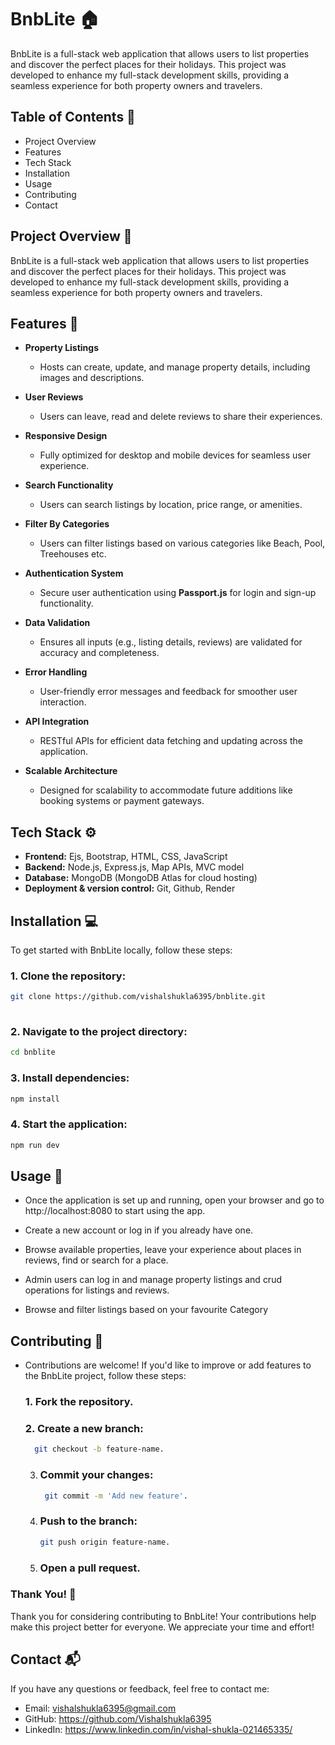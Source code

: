 
# BnbLite 🏠

BnbLite is a full-stack web application that allows users to list properties and discover the perfect places for their holidays. This project was developed to enhance my full-stack development skills, providing a seamless experience for both property owners and travelers.

## Table of Contents 📑

- Project Overview
- Features
- Tech Stack
- Installation
- Usage
- Contributing
- Contact
## Project Overview 🚀

BnbLite is a full-stack web application that allows users to list properties and discover the perfect places for their holidays. This project was developed to enhance my full-stack development skills, providing a seamless experience for both property owners and travelers.  
  
## Features 🌟

- **Property Listings**  
  - Hosts can create, update, and manage property details, including images and descriptions.  

- **User Reviews**  
  - Users can leave, read and delete reviews to share their experiences.  

- **Responsive Design**  
  - Fully optimized for desktop and mobile devices for seamless user experience.  

- **Search Functionality**  
  - Users can search listings by location, price range, or amenities.  

- **Filter By Categories**  
  - Users can filter listings based on various categories like Beach, Pool, Treehouses etc.

- **Authentication System**  
  -  Secure user authentication using **Passport.js** for login and sign-up functionality.  

- **Data Validation**  
  - Ensures all inputs (e.g., listing details, reviews) are validated for accuracy and completeness.  

- **Error Handling**  
  - User-friendly error messages and feedback for smoother user interaction.  

- **API Integration**  
  - RESTful APIs for efficient data fetching and updating across the application.  

- **Scalable Architecture**  
  - Designed for scalability to accommodate future additions like booking systems or payment gateways.  
## Tech Stack ⚙️

- **Frontend:** Ejs, Bootstrap, HTML, CSS, JavaScript 
- **Backend:** Node.js, Express.js, Map APIs, MVC model
- **Database:** MongoDB (MongoDB Atlas for cloud hosting)
- **Deployment & version control:** Git, Github, Render

## Installation 💻


To get started with BnbLite locally, follow these steps:

### 1. Clone the repository:
```bash
git clone https://github.com/vishalshukla6395/bnblite.git
    
```
### 2. Navigate to the project directory: 
```bash
cd bnblite

```
### 3. Install dependencies:

```bash
npm install
```
### 4. Start the application:

```bash
npm run dev
```
## Usage 🔧

- Once the application is set up and running, open your browser and go to http://localhost:8080 to start using the app.
- Create a new account or log in if you already have one.
- Browse available properties, leave your experience about places in reviews, find or search for a place.
- Admin users can log in and manage property listings and crud operations for listings and reviews.

- Browse and filter listings based on your favourite Category
  

## Contributing 🤝

- Contributions are welcome! If you'd like to improve or add features to the BnbLite project, follow these steps:
    ### 1. Fork the repository.
    ### 2. Create a new branch: 
     ```bash
       git checkout -b feature-name.

     ```
   3. ### Commit your changes:
      ```bash
       git commit -m 'Add new feature'.
       ``` 
   4. ### Push to the branch: 
       ```bash
       git push origin feature-name.
       ``` 
   5. ### Open a pull request.

### Thank You! 🙏
Thank you for considering contributing to BnbLite! Your contributions help make this project better for everyone. We appreciate your time and effort!




## Contact 📬

If you have any questions or feedback, feel free to contact me:

- Email: vishalshukla6395@gmail.com
- GitHub: https://github.com/Vishalshukla6395
- LinkedIn: https://www.linkedin.com/in/vishal-shukla-021465335/